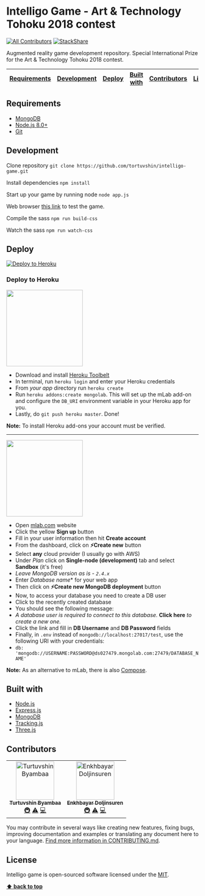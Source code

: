 # Intelligo Game - Art & Technology Tohoku 2018 contest
[![All Contributors](https://img.shields.io/badge/all_contributors-2-orange.svg?style=flat-square)](#contributors)
[![StackShare](https://img.shields.io/badge/tech-stack-0690fa.svg?style=flat)](https://stackshare.io/tortuvshin/intelligo-game)

Augmented reality game development repository. Special International Prize for the Art & Technology Tohoku 2018 contest.

| [Requirements][] | [Development][] | [Deploy][] | [Built with][] | [Contributors][] | [License][] |
|---|---|---|---|---|---|

## Requirements

- [MongoDB](https://www.mongodb.com/download-center)
- [Node.js 8.0+](http://nodejs.org)
- [Git](https://git-scm.com/download/win)

## Development

Clone repository `git clone https://github.com/tortuvshin/intelligo-game.git`

Install dependencies `npm install`

Start up your game by running node `node app.js`

Web browser [this link](http://localhost:5000) to test the game.

Compile the sass `npm run build-css`

Watch the sass `npm run watch-css`

## Deploy

[![Deploy to Heroku](https://www.herokucdn.com/deploy/button.png)](https://heroku.com/deploy)

### Deploy to Heroku

<img src="https://upload.wikimedia.org/wikipedia/en/a/a9/Heroku_logo.png" width="200">

- Download and install [Heroku Toolbelt](https://toolbelt.heroku.com/)
- In terminal, run `heroku login` and enter your Heroku credentials
- From *your app* directory run `heroku create`
- Run `heroku addons:create mongolab`.  This will set up the mLab add-on and configure the `DB_URI` environment variable in your Heroku app for you.
- Lastly, do `git push heroku master`.  Done!

**Note:** To install Heroku add-ons your account must be verified.

---

<img src="https://mlab.com/company/img/branding/mLab-logo-onlight.svg" width="200">

- Open [mlab.com](https://mlab.com) website
- Click the yellow **Sign up** button
- Fill in your user information then hit **Create account**
- From the dashboard, click on **:zap:Create new** button
- Select **any** cloud provider (I usually go with AWS)
- Under *Plan* click on **Single-node (development)** tab and select **Sandbox** (it's free)
 - *Leave MongoDB version as is - `2.4.x`*
- Enter *Database name** for your web app
- Then click on **:zap:Create new MongoDB deployment** button
- Now, to access your database you need to create a DB user
- Click to the recently created database
- You should see the following message:
 - *A database user is required to connect to this database.* **Click here** *to create a new one.*
- Click the link and fill in **DB Username** and **DB Password** fields
- Finally, in `.env` instead of `mongodb://localhost:27017/test`, use the following URI with your credentials:
 - `db: 'mongodb://USERNAME:PASSWORD@ds027479.mongolab.com:27479/DATABASE_NAME'`

**Note:** As an alternative to mLab, there is also [Compose](https://www.compose.io/).

## Built with

* [Node.js](https://nodejs.org/en/download/)
* [Express.js](https://expressjs.com/)
* [MongoDB](https://www.mongodb.com/download-center)
* [Tracking.js](https://trackingjs.com/)
* [Three.js](https://threejs.org/)

## Contributors

<!-- ALL-CONTRIBUTORS-LIST:START - Do not remove or modify this section -->
<!-- prettier-ignore -->
<table>
  <tr>
    <td align="center"><a href="https://github.com/tortuvshin"><img src="https://avatars3.githubusercontent.com/u/9257227?v=4" width="100px;" alt="Turtuvshin Byambaa"/><br /><sub><b>Turtuvshin Byambaa</b></sub></a><br /><a href="#infra-tortuvshin" title="Infrastructure (Hosting, Build-Tools, etc)">🚇</a> <a href="https://github.com/intelligo-systems/intelligo-game/commits?author=tortuvshin" title="Tests">⚠️</a> <a href="https://github.com/intelligo-systems/intelligo-game/commits?author=tortuvshin" title="Code">💻</a></td>
    <td align="center"><a href="https://www.intelligo.systems/"><img src="https://avatars2.githubusercontent.com/u/12738721?v=4" width="100px;" alt="Enkhbayar Doljinsuren"/><br /><sub><b>Enkhbayar Doljinsuren</b></sub></a><br /><a href="#infra-doljko" title="Infrastructure (Hosting, Build-Tools, etc)">🚇</a> <a href="https://github.com/intelligo-systems/intelligo-game/commits?author=doljko" title="Tests">⚠️</a> <a href="https://github.com/intelligo-systems/intelligo-game/commits?author=doljko" title="Code">💻</a></td>
  </tr>
</table>

<!-- ALL-CONTRIBUTORS-LIST:END -->
You may contribute in several ways like creating new features, fixing bugs, improving documentation and examples
or translating any document here to your language. [Find more information in CONTRIBUTING.md](CONTRIBUTING.md).

## License

Intelligo game is open-sourced software licensed under the [MIT](LICENSE).

**[⬆ back to top](#intelligo-game)**

[Requirements]:#requirements
[Development]:#development
[Deploy]:#deploy
[Built with]:#built-with
[Authors]:#authors
[Contributors]:#contributors
[License]:#license
